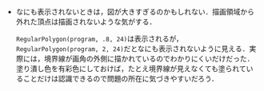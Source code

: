 - なにも表示されないときは，図が大きすぎるのかもしれない．描画領域から外れた頂点は描画されないような気がする．

    `RegularPolygon(program, .8, 24)`は表示されるが，`RegularPolygon(program, 2, 24)`だとなにも表示されないように見える．実際には，境界線が画角の外側に描かれているのでわかりにくいだけだった．塗り潰し色を有彩色にしておけば，たとえ境界線が見えなくても塗られていることだけは認識できるので問題の所在に気づきやすいだろう．
